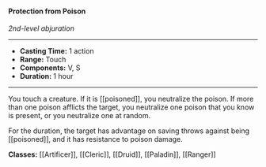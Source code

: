 #### Protection from Poison
*2nd-level abjuration*
___
- **Casting Time:** 1 action
- **Range:** Touch
- **Components:** V, S
- **Duration:** 1 hour
---
You touch a creature. If it is [[poisoned]], you neutralize the poison. If more than one poison afflicts the target, you neutralize one poison that you know is present, or you neutralize one at random.

For the duration, the target has advantage on saving throws against being [[poisoned]], and it has resistance to poison damage.

**Classes:** [[Artificer]], [[Cleric]], [[Druid]], [[Paladin]], [[Ranger]]